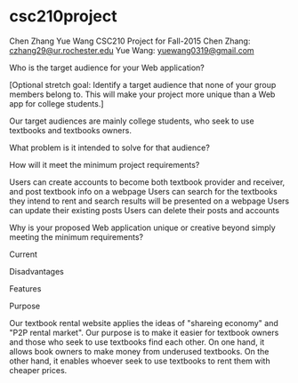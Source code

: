 # csc210project
Chen Zhang Yue Wang
CSC210 Project for Fall-2015
Chen Zhang: czhang29@ur.rochester.edu
Yue Wang: yuewang0319@gmail.com





Who is the target audience for your Web application?

[Optional stretch goal: Identify a target audience that none of your group members belong to. This will make your project more unique than a Web app for college students.]

Our target audiences are mainly college students, who seek to use textbooks and textbooks owners. 

What problem is it intended to solve for that audience?



How will it meet the minimum project requirements?

Users can create accounts to become both textbook provider and receiver, and post textbook info on a webpage
Users can search for the textbooks they intend to rent and search results will be presented on a webpage 
Users can update their existing posts
Users can delete their posts and accounts


Why is your proposed Web application unique or creative beyond simply meeting the minimum requirements?

Current

Disadvantages



Features 

Purpose

Our textbook rental website applies the ideas of "shareing economy" and "P2P rental market". Our purpose is to make it easier for textbook owners and those who seek 
to use textbooks find each other. On one hand, it allows book owners to make money from underused textbooks. On the other hand, it enables whoever seek to use 
textbooks to rent them with cheaper prices.

